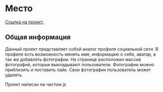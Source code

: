 # Место

[Ссылка на проект.](https://all-fatherodin.github.io/mesto/) 

## Общая информация

Данный проект представляет собой аналог профиля социальной сети. В профиле есть возможность менять имя, информацию о себе, аватар, а так же добавлять фотографии. На странице расположен массив фотографий, которые выкладывают пользователи. Фотографии можно приблизить и поставить лайк. Свои фотографии пользователь может удалять.

Проект написан на чистом js 





